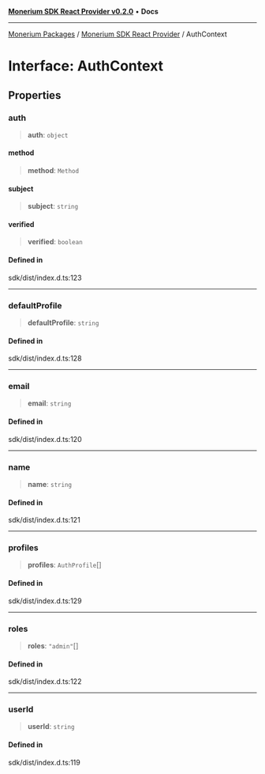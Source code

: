 [**Monerium SDK React Provider v0.2.0**](../Packages.md) • **Docs**

***

[Monerium Packages](../../Packages.md) / [Monerium SDK React Provider](../Monerium%20SDK%20React%20Provider.md) / AuthContext

# Interface: AuthContext

## Properties

### auth

> **auth**: `object`

#### method

> **method**: `Method`

#### subject

> **subject**: `string`

#### verified

> **verified**: `boolean`

#### Defined in

sdk/dist/index.d.ts:123

***

### defaultProfile

> **defaultProfile**: `string`

#### Defined in

sdk/dist/index.d.ts:128

***

### email

> **email**: `string`

#### Defined in

sdk/dist/index.d.ts:120

***

### name

> **name**: `string`

#### Defined in

sdk/dist/index.d.ts:121

***

### profiles

> **profiles**: `AuthProfile`[]

#### Defined in

sdk/dist/index.d.ts:129

***

### roles

> **roles**: `"admin"`[]

#### Defined in

sdk/dist/index.d.ts:122

***

### userId

> **userId**: `string`

#### Defined in

sdk/dist/index.d.ts:119
